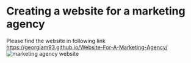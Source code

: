 # Creating a website for a marketing agency
Please find the website in following link https://georgiam93.github.io/Website-For-A-Marketing-Agency/
![marketing agency website](https://user-images.githubusercontent.com/105521641/219906016-f2ed9f67-c125-479e-bdeb-4762c01c63c8.jpg)
